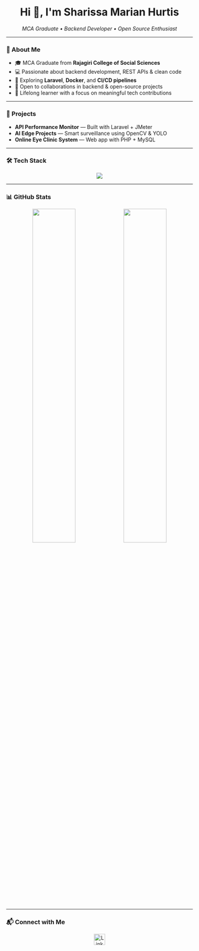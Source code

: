 <h1 align="center">Hi 👋, I'm Sharissa Marian Hurtis</h1>
<p align="center"><em>MCA Graduate • Backend Developer • Open Source Enthusiast</em></p>

---

### 📌 About Me
- 🎓 MCA Graduate from **Rajagiri College of Social Sciences**  
- 💻 Passionate about backend development, REST APIs & clean code  
- 🐳 Exploring **Laravel**, **Docker**, and **CI/CD pipelines**  
- 🤝 Open to collaborations in backend & open-source projects  
- 🚀 Lifelong learner with a focus on meaningful tech contributions  

---

### 💼 Projects
- **API Performance Monitor** — Built with Laravel + JMeter  
- **AI Edge Projects** — Smart surveillance using OpenCV & YOLO  
- **Online Eye Clinic System** — Web app with PHP + MySQL  

---

### 🛠 Tech Stack
<p align="center">
  <img src="https://skillicons.dev/icons?i=python,java,php,js,html,css,bootstrap,laravel,mysql,git,github,postman" />
</p>

---

### 📊 GitHub Stats
<p align="center">
  <img src="https://github-readme-stats.vercel.app/api?username=sharissaaa&show_icons=true&theme=tokyonight" width="48%" />
  <img src="https://github-readme-streak-stats.herokuapp.com/?user=sharissaaa&theme=tokyonight" width="48%" />
</p>

---

### 📬 Connect with Me
<p align="center">
  <a href="https://www.linkedin.com/in/sharissa-marian-hurtis-4a7028204/">
    <img src="https://skillicons.dev/icons?i=linkedin" height="30" alt="LinkedIn" />
  </a>
</p>
